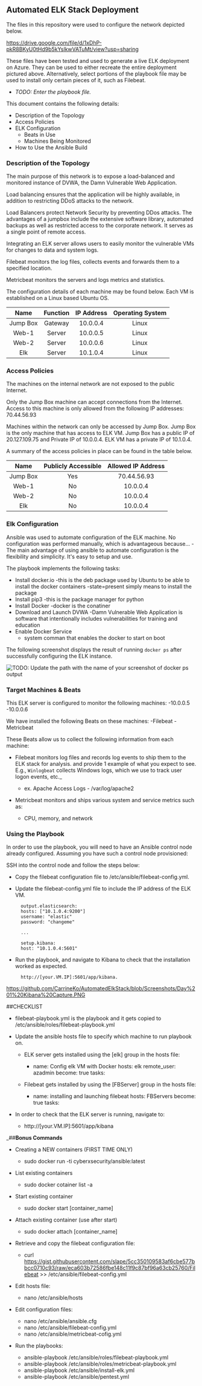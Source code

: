 ## Automated ELK Stack Deployment

The files in this repository were used to configure the network depicted below.

https://drive.google.com/file/d/1xDhP-pkR8BKyU0tHd9b5kYslkwVATuMt/view?usp=sharing

These files have been tested and used to generate a live ELK deployment on Azure. They can be used to either recreate the entire deployment pictured above. Alternatively, select portions of the playbook file may be used to install only certain pieces of it, such as Filebeat.

  - _TODO: Enter the playbook file._

This document contains the following details:
- Description of the Topology
- Access Policies
- ELK Configuration
  - Beats in Use
  - Machines Being Monitored
- How to Use the Ansible Build


### Description of the Topology

The main purpose of this network is to expose a load-balanced and monitored instance of DVWA, the Damn Vulnerable Web Application.

Load balancing ensures that the application will be highly available, in addition to restricting DDoS attacks to the network.

Load Balancers protect Network Security by preventing DDos attacks. The advantages of a jumpbox include the extensive software library, automated backups as well as restricted access to the corporate network. It serves as a single point of remote access.

Integrating an ELK server allows users to easily monitor the vulnerable VMs for changes to data and system logs.

Filebeat monitors the log files, collects events and forwards them to a specified location.

Metricbeat monitors the servers and logs metrics and statistics.

The configuration details of each machine may be found below. Each VM is established on a Linux based Ubuntu OS.

|   Name   | Function | IP Address | Operating System |
|:--------:|:--------:|:----------:|:----------------:|
| Jump Box |  Gateway |  10.0.0.4  |       Linux      |
|   Web-1  |  Server  |  10.0.0.5  |       Linux      |
|   Web-2  |  Server  |  10.0.0.6  |       Linux      |
|    Elk   |  Server  |  10.1.0.4  |       Linux      |

### Access Policies

The machines on the internal network are not exposed to the public Internet. 

Only the Jump Box machine can accept connections from the Internet. Access to this machine is only allowed from the following IP addresses:
70.44.56.93

Machines within the network can only be accessed by Jump Box. Jump Box is the only machine that has access to ELK VM. Jump Box has a public IP of 20.127.109.75 and Private IP of 10.0.0.4. 
ELK VM has a private IP of 10.1.0.4.

A summary of the access policies in place can be found in the table below.

|   Name   | Publicly Accessible | Allowed IP Address |
|:--------:|:-------------------:|:------------------:|
| Jump Box |         Yes         |     70.44.56.93    |
|   Web-1  |          No         |      10.0.0.4      |
|   Web-2  |          No         |      10.0.0.4      |
|    Elk   |          No         |      10.0.0.4      |

### Elk Configuration

Ansible was used to automate configuration of the ELK machine. No configuration was performed manually, which is advantageous because...
-The main advantage of using ansible to automate configuration is the flexibility and simplicity. It's easy to setup and use. 

The playbook implements the following tasks:
- Install docker.io 
	-this is the deb package used by Ubuntu to be able to install the docker containers
	-state=present simply means to install the package
- Install pip3
	-this is the package manager for python
- Install Docker
	-docker is the conatiner 
- Download and Launch DVWA
	-Damn Vulnerable Web Application is software that intentionally includes vulnerabilities for training and education
- Enable Docker Service
	- system comman that enables the docker to start on boot

The following screenshot displays the result of running `docker ps` after successfully configuring the ELK instance.

![TODO: Update the path with the name of your screenshot of docker ps output](Images/docker_ps_output.png)

### Target Machines & Beats
This ELK server is configured to monitor the following machines:
	-10.0.0.5 
	-10.0.0.6

We have installed the following Beats on these machines:
	-Filebeat
	-Metricbeat

These Beats allow us to collect the following information from each machine:
- Filebeat monitors log files and records log events to ship them to the ELK stack for analysis. and provide 1 example of what you expect to see. E.g., `Winlogbeat` collects Windows logs, which we use to track user logon events, etc._
	- ex. Apache Access Logs - /var/log/apache2 

- Metricbeat monitors and ships various system and service metrics such as: 
	- CPU, memory, and network

### Using the Playbook
In order to use the playbook, you will need to have an Ansible control node already configured. Assuming you have such a control node provisioned: 

SSH into the control node and follow the steps below:
- Copy the filebeat configuration file to /etc/ansible/filebeat-config.yml.
- Update the filebeat-config.yml file to include the IP address of the ELK VM.

		output.elasticsearch:
		hosts: ["10.1.0.4:9200"]
		username: "elastic"
		password: "changeme"

		...

		setup.kibana:
		host: "10.1.0.4:5601"

- Run the playbook, and navigate to Kibana to check that the installation worked as expected.

		http://[your.VM.IP]:5601/app/kibana. 
		
https://github.com/CarrineKo/AutomatedElkStack/blob/Screenshots/Day%201%20Kibana%20Capture.PNG

##CHECKLIST
- filebeat-playbook.yml is the playbook and it gets copied to /etc/ansible/roles/filebeat-playbook.yml
- Update the ansible hosts file to specify which machine to run playbook on. 
	- ELK server gets installed using the [elk] group in the hosts file:
		
		- name: Config elk VM with Docker
  		  hosts: elk
  		  remote_user: azadmin
  		  become: true
  		  tasks:

	- Filebeat gets installed by using the [FBServer] group in the hosts file:
		
		- name: installing and launching filebeat
  		  hosts: FBServers
  		  become: true
  		  tasks:
		
- In order to check that the ELK server is running, navigate to:
	- http://[your.VM.IP]:5601/app/kibana


_##**Bonus Commands**

- Creating a NEW containers (FIRST TIME ONLY)
	
	- sudo docker run -ti cyberxsecurity/ansible:latest	

- List existing containers

	- sudo docker cotainer list -a

- Start existing container

	- sudo docker start [container_name]

- Attach existing container (use after start)

	- sudo docker attach [container_name]

- Retrieve and copy the filebeat configuration file:
	
	- curl https://gist.githubusercontent.com/slape/5cc350109583af6cbe577bbcc0710c93/raw/eca603b72586fbe148c11f9c87bf96a63cb25760/Filebeat >> /etc/ansible/filebeat-config.yml
	
- Edit hosts file:
	
	- nano /etc/ansible/hosts	

- Edit configuration files:
		
	- nano /etc/ansible/ansible.cfg
	- nano /etc/ansible/filebeat-config.yml
	- nano /etc/ansible/metricbeat-cofig.yml

- Run the playbooks:
	
	- ansible-playbook /etc/ansible/roles/filebeat-playbook.yml
	- ansible-playbook /etc/ansible/roles/metricbeat-playbook.yml
	- ansible-playbook /etc/ansible/install-elk.yml
	- ansible-playbook /etc/ansible/pentest.yml
